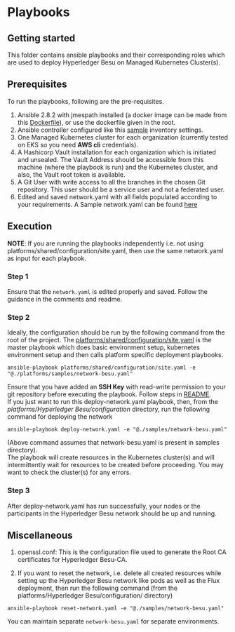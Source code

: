 # Playbooks

## Getting started
This folder contains ansible playbooks and their corresponding roles which are used to deploy Hyperledger Besu on Managed Kubernetes Cluster(s).


## Prerequisites

To run the playbooks, following are the pre-requisites.
1. Ansible 2.8.2 with jmespath installed (a docker image can be made from this [Dockerfile](../../shared/images/ansibleSlave.Dockerfile)), or use the dockerfile given in the root.
2. Ansible controller configured like this [sample](../../shared/inventory) inventory settings.
3. One Managed Kubernetes cluster for each organization (currently tested on EKS so you need **AWS cli** credentials).
4. A Hashicorp Vault installation for each organization which is initiated and unsealed. The Vault Address should be accessible from this machine (where the playbook is run) and the Kubernetes cluster, and also, the Vault root token is available.
5. A Git User with write access to all the branches in the chosen Git repository. This user should be a service user and not a federated user.
6. Edited and saved network.yaml with all fields populated according to your requirements. A Sample network.yaml can be found [here](./samples/network-besu.yaml)

## Execution 

**NOTE**: If you are running the playbooks independently i.e. not using platforms/shared/configuration/site.yaml, then use the same network.yaml as input for each playbook.

### Step 1
Ensure that the `network.yaml` is edited properly and saved. Follow the guidance in the comments and readme.

### Step 2
Ideally, the configuration should be run by the following command from the root of the project. The [platforms/shared/configuration/site.yaml](../../shared/configuration/site.yaml) is the master playbook which does basic environment setup, kubernetes environment setup and then calls platform specific deployment playbooks.
```
ansible-playbook platforms/shared/configuration/site.yaml -e "@./platforms/samples/network-besu.yaml"
```
Ensure that you have added an **SSH Key** with read-write permission to your git repository before executing the playbook. Follow steps in [README](../../shared/configuration/README.md).<br>
If you just want to run this deploy-network.yaml playbook, then, from the *platforms/Hyperledger Besu/configuration* directory, run the following command for deploying the network
```
ansible-playbook deploy-network.yaml -e "@./samples/network-besu.yaml"
```
(Above command assumes that network-besu.yaml is present in samples directory).<br>
The playbook will create resources in the Kubernetes cluster(s) and will intermittently wait for resources to be created before proceeding. You may want to check the cluster(s) for any errors.
<br>

### Step 3
After deploy-network.yaml has run successfully, your nodes or the participants in the Hyperledger Besu network should be up and running.

## Miscellaneous

1. openssl.conf: This is the configuration file used to generate the Root CA certificates for Hyperledger Besu-CA.

2. If you want to reset the network, i.e. delete all created resources while setting up the Hyperledger Besu network like pods as well as the Flux deployment, then run the following command (from the platforms/Hyperledger Besu/configuration/ directory)
```
ansible-playbook reset-network.yaml -e "@./samples/network-besu.yaml"
```
You can maintain separate `network-besu.yaml` for separate environments.
